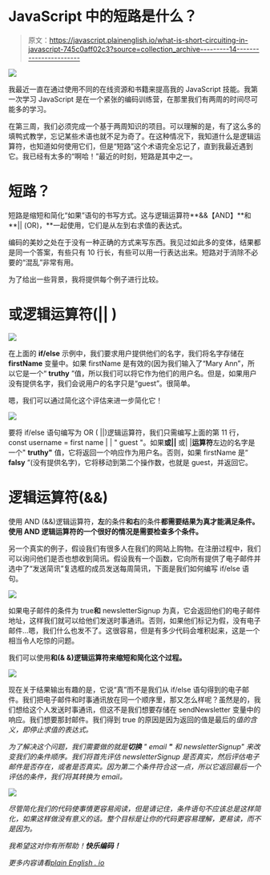 # JavaScript 中的短路是什么？

> 原文：<https://javascript.plainenglish.io/what-is-short-circuiting-in-javascript-745c0aff02c3?source=collection_archive---------14----------------------->

![](img/dc7d92be08fe067e769cbd1729246cc0.png)

我最近一直在通过使用不同的在线资源和书籍来提高我的 JavaScript 技能。我第一次学习 JavaScript 是在一个紧张的编码训练营，在那里我们有两周的时间尽可能多的学习。

在第三周，我们必须完成一个基于两周知识的项目。可以理解的是，有了这么多的填鸭式教学，忘记某些术语也就不足为奇了。在这种情况下，我知道什么是逻辑运算符，也知道如何使用它们，但是“短路”这个术语完全忘记了，直到我最近遇到它。我已经有太多的“啊哈！”最近的时刻，短路是其中之一。

# 短路？

短路是缩短和简化“如果”语句的书写方式。这与逻辑运算符**&&【AND】**和 **|| (OR)，**一起使用，它们是从左到右求值的表达式。

编码的美妙之处在于没有一种正确的方式来写东西。我见过如此多的变体，结果都是同一个答案，有些只有 10 行长，有些可以用一行表达出来。短路对于消除不必要的“混乱”非常有用。

为了给出一些背景，我将提供每个例子进行比较。

# **或逻辑运算符(|| )**

![](img/1e4a509d253ce0ba3c946bec65b45edb.png)

在上面的 **if/else** 示例中，我们要求用户提供他们的名字，我们将名字存储在 **firstName** 变量中。如果 firstName 是有效的(因为我们输入了“Mary Ann”，所以它是一个“ **truthy** ”值，所以我们可以将它作为他们的用户名。但是，如果用户没有提供名字，我们会说用户的名字只是“guest”。很简单。

嗯，我们可以通过简化这个评估来进一步简化它！

![](img/152ecfce7bd890facfa809cdf496aa9d.png)

要将 if/else 语句编写为 OR ( ||)逻辑运算符，我们只需编写上面的第 11 行，const username = first name | | " guest "。如果**或||** 或| |**运算符**左边的名字是一个" **truthy"** 值，它将返回一个响应作为用户名。否则，如果 firstName 是“ **falsy** ”(没有提供名字)，它将移动到第二个操作数，也就是 guest，并返回它。

# 逻辑运算符(&&)

使用 AND (&&)逻辑运算符，**左**的条件**和右**的条件**都需要结果为真才能满足条件。使用 AND 逻辑运算符的一个很好的情况是需要检查多个条件。**

另一个真实的例子，假设我们有很多人在我们的网站上购物。在注册过程中，我们可以询问他们是否也想收到简讯。假设我有一个函数，它向所有提供了电子邮件并选中了“发送简讯”复选框的成员发送每周简讯，下面是我们如何编写 if/else 语句。

![](img/136308077fc281480533c89b8fced26e.png)

如果电子邮件的条件为 true**和** newsletterSignup 为真，它会返回他们的电子邮件地址，这样我们就可以给他们发送时事通讯。否则，如果他们标记为假，没有电子邮件…嗯，我们什么也发不了。这很容易，但是有多少代码会堆积起来，这是一个相当令人吃惊的问题。

我们可以使用**和(& &)逻辑运算符来缩短和简化这个过程。**

![](img/148e7402dce0e01f117ef1ca052f265d.png)

现在关于结果输出有趣的是，它说“真”而不是我们从 if/else 语句得到的电子邮件。我们把电子邮件和时事通讯放在同一个顺序里，那又怎么样呢？虽然是的，我们想给这个人发送时事通讯，但这不是我们想要存储在 sendNewsletter 变量中的响应。我们想要那封邮件。我们得到 true 的原因是因为返回的值是最后的*值的含义，即停止求值的表达式。*

*为了解决这个问题，我们需要做的就是**切换** " *email* **"** 和 *newsletterSignup"* 来改变我们的条件顺序。我们将首先评估 newsletterSignup 是否真实，然后评估电子邮件是否存在，或者是否真实。因为第二个条件符合这一点，所以它返回最后一个评估的条件，我们将其转换为 email。*

*![](img/4824f4793eb28c658c1a140088eaf96c.png)*

*尽管简化我们的代码使事情更容易阅读，但是请记住，条件语句不应该总是这样简化，如果这样做没有意义的话。整个目标是让你的代码更容易理解，更易读，而不是因为。*

*我希望这对你有所帮助！**快乐编码！***

**更多内容请看*[*plain English . io*](http://plainenglish.io/)*